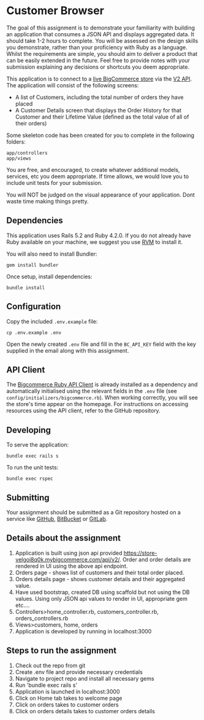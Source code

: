 # Customer Browser
The goal of this assignment is to demonstrate your familiarity with building an application that consumes a JSON API
and displays aggregated data. It should take 1-2 hours to complete. You will be assessed on the design skills you
demonstrate, rather than your proficiency with Ruby as a language. Whilst the requirements are simple, you should aim to
deliver a product that can be easily extended in the future. Feel free to provide notes with your submission explaining
any decisions or shortcuts you deem appropriate.

This application is to connect to a [live BigCommerce store](https://store-velgoi8q0k.mybigcommerce.com) via the
[V2 API](https://developer.bigcommerce.com/api/v2/). The application will consist of the following screens:
* A list of Customers, including the total number of orders they have placed
* A Customer Details screen that displays the Order History for that Customer and their Lifetime Value (defined as the
  total value of all of their orders)

Some skeleton code has been created for you to complete in the following folders:
```
app/controllers
app/views
```

You are free, and encouraged, to create whatever additional models, services, etc you deem appropriate. If time allows,
we would love you to include unit tests for your submission.

You will NOT be judged on the visual appearance of your application. Dont waste time making things pretty.

## Dependencies
This application uses Rails 5.2 and Ruby 4.2.0. If you do not already have Ruby available on your machine, we suggest 
you use [RVM](https://rvm.io/rvm/install) to install it.

You will also need to install Bundler:
```
gem install bundler
```

Once setup, install dependencies:
```
bundle install
```

## Configuration
Copy the included `.env.example` file:
```
cp .env.example .env
```

Open the newly created `.env` file and fill in the `BC_API_KEY` field with the key supplied in the email along with this
assignment.

## API Client
The [Bigcommerce Ruby API Client](https://github.com/bigcommerce/bigcommerce-api-ruby) is already installed as a
dependency and automatically initialised using the relevant fields in the `.env` file (see
`config/initializers/bigcommerce.rb`). When working correctly, you will see the store's time appear on the homepage. For
 instructions on accessing resources using the API client, refer to the GitHub repository.

## Developing

To serve the application:
```
bundle exec rails s
```                               

To run the unit tests:
```
bundle exec rspec
```

## Submitting
Your assignment should be submitted as a Git repository hosted on a service like [GitHub](https://github.com),
[BitBucket](https://bitbucket.org/) or [GitLab](https://gitlab.com/).

## Details about the assignment
1. Application is built using json api provided https://store-velgoi8q0k.mybigcommerce.com/api/v2/. Order and order details are rendered in UI using the above api endpoint.
2. Orders page - shows list of customers and their total order placed.
3. Orders details page - shows customer details and their aggregated value.
4. Have used bootstrap, created DB using scaffold but not using the DB values. Using only JSON api values to render in UI, appropriate gem etc....
5. Controllers>home_controller.rb, customers_controller.rb, orders_controllers.rb
6. Views>customers, home, orders
7. Application is developed by running in localhost:3000

## Steps to run the assignment
1. Check out the repo from git
2. Create .env file and provide necessary credentials
2. Navigate to project repo and install all necessary gems
3. Run 'bundle exec rails s'
4. Application is launched in localhost:3000
5. Click on Home tab takes to welcome page
6. Click on orders takes to customer orders
7. Click on orders details takes to customer orders details




